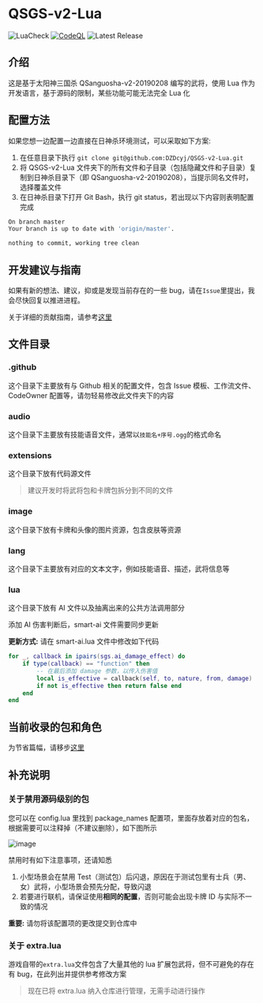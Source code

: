 # QSGS-v2-Lua

![LuaCheck](https://github.com/DZDcyj/QSGS-v2-Lua/actions/workflows/lua-check.yml/badge.svg)
[![CodeQL](https://github.com/DZDcyj/QSGS-v2-Lua/actions/workflows/github-code-scanning/codeql/badge.svg)](https://github.com/DZDcyj/QSGS-v2-Lua/actions/workflows/github-code-scanning/codeql)
![Latest Release](https://img.shields.io/github/v/release/DZDcyj/QSGS-v2-Lua.svg)

## 介绍

这是基于太阳神三国杀 QSanguosha-v2-20190208 编写的武将，使用 Lua 作为开发语言，基于源码的限制，某些功能可能无法完全 Lua 化

## 配置方法

如果您想一边配置一边直接在日神杀环境测试，可以采取如下方案:

1. 在任意目录下执行 `git clone git@github.com:DZDcyj/QSGS-v2-Lua.git`
2. 将 QSGS-v2-Lua 文件夹下的所有文件和子目录（包括隐藏文件和子目录）复制到日神杀目录下（即 QSanguosha-v2-20190208），当提示同名文件时，选择覆盖文件
3. 在日神杀目录下打开 Git Bash，执行 git status，若出现以下内容则表明配置完成

```bash
On branch master
Your branch is up to date with 'origin/master'.

nothing to commit, working tree clean
```

## 开发建议与指南

如果有新的想法、建议，抑或是发现当前存在的一些 bug，请在`Issue`里提出，我会尽快回复以推进进程。

关于详细的贡献指南，请参考[这里](.github/CONTRIBUTING.md)

## 文件目录

### .github

这个目录下主要放有与 Github 相关的配置文件，包含 Issue 模板、工作流文件、CodeOwner 配置等，请勿轻易修改此文件夹下的内容

### audio

这个目录下主要放有技能语音文件，通常以`技能名+序号.ogg`的格式命名

### extensions

这个目录下放有代码源文件

> 建议开发时将武将包和卡牌包拆分到不同的文件

### image

这个目录下放有卡牌和头像的图片资源，包含皮肤等资源

### lang

这个目录下主要放有对应的文本文字，例如技能语音、描述，武将信息等

### lua

这个目录下放有 AI 文件以及抽离出来的公共方法调用部分

添加 AI 伤害判断后，smart-ai 文件需要同步更新

**更新方式:** 请在 smart-ai.lua 文件中修改如下代码

```Lua
for _, callback in ipairs(sgs.ai_damage_effect) do
    if type(callback) == "function" then
        -- 在最后添加 damage 参数，以传入伤害值
        local is_effective = callback(self, to, nature, from, damage)
        if not is_effective then return false end
    end
end
```

## 当前收录的包和角色

为节省篇幅，请移步[这里](./Generals.md)

## 补充说明

### 关于禁用源码级别的包

您可以在 config.lua 里找到 package_names 配置项，里面存放着对应的包名，根据需要可以注释掉（不建议删除），如下图所示

![image](https://github.com/DZDcyj/QSGS-v2-Lua/assets/42711105/9a61c73b-8494-42d6-af52-b43a2727c716)

禁用时有如下注意事项，还请知悉

1. 小型场景会在禁用 Test（测试包）后闪退，原因在于测试包里有士兵（男、女）武将，小型场景会预先分配，导致闪退
2. 若要进行联机，请保证使用**相同的配置**，否则可能会出现卡牌 ID 与实际不一致的情况

**重要:** 请勿将该配置项的更改提交到仓库中

### 关于 extra.lua

游戏自带的`extra.lua`文件包含了大量其他的 lua 扩展包武将，但不可避免的存在有 bug，在此列出并提供参考修改方案

> 现在已将 extra.lua 纳入仓库进行管理，无需手动进行操作
